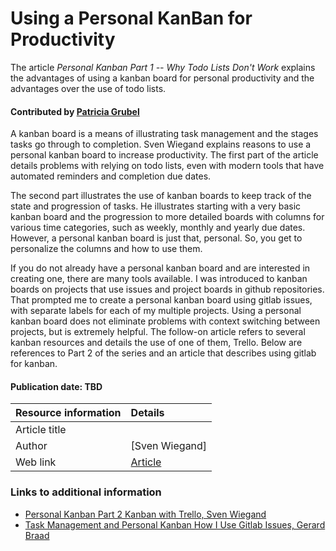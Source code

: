 

# Using a Personal KanBan for Productivity

The article *Personal Kanban Part 1 -- Why Todo Lists Don't Work* explains the
advantages of using a kanban board for personal productivity and the advantages 
over the use of todo lists.

#### Contributed by [Patricia  Grubel](https://github.com/pagrubel)

A kanban board is a means of illustrating task management and the stages tasks
go through to completion. Sven Wiegand explains reasons to use a personal
kanban board to increase productivity.  The first part of the article details
problems with relying on todo lists, even with modern tools that have automated
reminders and completion due dates.
  
The second part illustrates the use of kanban boards to keep track of the state
and progression of tasks. He illustrates starting with a very basic kanban
board and the progression to more detailed boards with columns for various time
categories, such as weekly, monthly and yearly due dates. However, a personal
kanban board is just that, personal. So, you get to personalize the columns and
how to use them.

If you do not already have a personal kanban board and are interested in
creating one, there are many tools available. I was introduced to kanban boards
on projects that use issues and project boards in github repositories. That
prompted me to create a personal kanban board using gitlab issues, with separate
labels for each of my multiple projects. Using a personal kanban board does
not eliminate problems with context switching between projects, but is extremely
helpful. The follow-on article refers to several kanban resources and details
the use of one of them, Trello. Below are references to Part 2 of the series
and an article that describes using gitlab for kanban.


#### Publication date: TBD

Resource information | Details 
:--- | :--- 
Article title  |  
Author | [Sven Wiegand]
Web link | [Article](https://hackernoon.com/personal-kanban-part-1-why-todo-lists-don-t-work-3b5c6dc78708)


### Links to additional information
- [Personal Kanban Part 2 Kanban with Trello, Sven Wiegand](https://hackernoon.com/personal-kanban-part-2-personal-kanban-with-trello-a6bd6cdb0588)
- [Task Management and Personal Kanban How I Use Gitlab Issues, Gerard Braad](http://gbraad.nl/blog/task-management-and-personal-kanban-how-i-use-gitlab-issues.html)


<!---
Publish:
RSS update:
Categories: Productivity 
Topics: Planning, Development
Level: 
Prerequisites: defaults
Aggregate: none
Review:LA-UR-20-23041
--->
